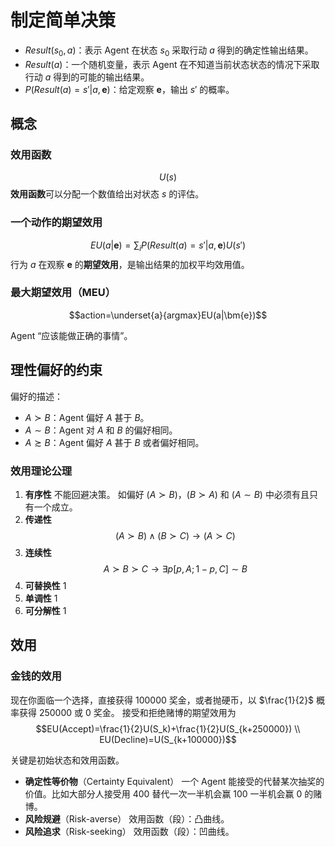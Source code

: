 # 制定简单决策

- $Result(s_0,a)$：表示 Agent 在状态 $s_0$ 采取行动 $a$ 得到的确定性输出结果。
- $Result(a)$：一个随机变量，表示 Agent 在不知道当前状态状态的情况下采取行动 $a$ 得到的可能的输出结果。
- $P(Result(a)=s'|a,\bm{e})$：给定观察 $\bm{e}$，输出 $s'$ 的概率。

## 概念

### 效用函数

$$U(s)$$
**效用函数**可以分配一个数值给出对状态 $s$ 的评估。

### 一个动作的期望效用

$$EU(a|\bm{e})=\sum_{i}P(Result(a)=s'|a,\bm{e})U(s')$$
行为 $a$ 在观察 $\bm{e}$ 的**期望效用**，是输出结果的加权平均效用值。

### 最大期望效用（MEU）

$$action=\underset{a}{argmax}EU(a|\bm{e})$$

Agent “应该能做正确的事情”。

## 理性偏好的约束

偏好的描述：

- $A\succ B$：Agent 偏好 $A$ 甚于 $B$。
- $A\sim B$：Agent 对 $A$ 和 $B$ 的偏好相同。
- $A\succsim B$：Agent 偏好 $A$ 甚于 $B$ 或者偏好相同。

### 效用理论公理

1. **有序性**
   不能回避决策。
   如偏好 $(A\succ B)$，$(B\succ A)$ 和 $(A\sim B)$ 中必须有且只有一个成立。
2. **传递性**
   $$(A\succ B)\wedge(B\succ C)\rightarrow(A\succ C)$$
3. **连续性**
   $$A\succ B\succ C\rightarrow \exists p[p,A;1-p,C]\sim B$$
4. **可替换性**
   1
5. **单调性**
   1
6. **可分解性**
   1

## 效用

### 金钱的效用

现在你面临一个选择，直接获得 100000 奖金，或者抛硬币，以 $\frac{1}{2}$ 概率获得 250000 或 0 奖金。
接受和拒绝赌博的期望效用为
$$EU(Accept)=\frac{1}{2}U(S_k)+\frac{1}{2}U(S_{k+250000}) \\
EU(Decline)=U(S_{k+100000})$$

关键是初始状态和效用函数。

- **确定性等价物**（Certainty Equivalent）
  一个 Agent 能接受的代替某次抽奖的价值。比如大部分人接受用 400 替代一次一半机会赢 100 一半机会赢 0 的赌博。
- **风险规避**（Risk-averse）
  效用函数（段）：凸曲线。
- **风险追求**（Risk-seeking）
  效用函数（段）：凹曲线。
